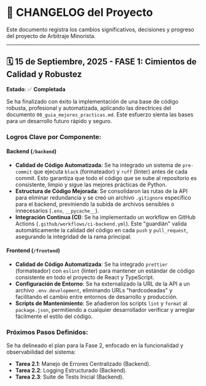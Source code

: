 # 📝 CHANGELOG del Proyecto

Este documento registra los cambios significativos, decisiones y progreso del proyecto de Arbitraje Minorista.

---

## 🗓️ 15 de Septiembre, 2025 - **FASE 1: Cimientos de Calidad y Robustez**

**Estado**: ✅ **Completada**

Se ha finalizado con éxito la implementación de una base de código robusta, profesional y automatizada, aplicando las directrices del documento `00_guia_mejores_practicas.md`. Este esfuerzo sienta las bases para un desarrollo futuro rápido y seguro.

### Logros Clave por Componente:

#### **Backend (`/backend`)**

- **Calidad de Código Automatizada**: Se ha integrado un sistema de `pre-commit` que ejecuta `black` (formateador) y `ruff` (linter) antes de cada commit. Esto garantiza que todo el código que se sube al repositorio es consistente, limpio y sigue las mejores prácticas de Python.
- **Estructura de Código Mejorada**: Se consolidaron las rutas de la API para eliminar redundancia y se creó un archivo `.gitignore` específico para el backend, previniendo la subida de archivos sensibles o innecesarios (`.env`, `__pycache__`).
- **Integración Continua (CI)**: Se ha implementado un workflow en GitHub Actions (`.github/workflows/ci-backend.yml`). Este "guardián" valida automáticamente la calidad del código en cada `push` y `pull_request`, asegurando la integridad de la rama principal.

#### **Frontend (`/frontend`)**

- **Calidad de Código Automatizada**: Se ha integrado `prettier` (formateador) con `eslint` (linter) para mantener un estándar de código consistente en todo el proyecto de React y TypeScript.
- **Configuración de Entorno**: Se ha externalizado la URL de la API a un archivo `.env.development`, eliminando URLs "hardcodeadas" y facilitando el cambio entre entornos de desarrollo y producción.
- **Scripts de Mantenimiento**: Se añadieron los scripts `lint` y `format` al `package.json`, permitiendo a cualquier desarrollador verificar y arreglar fácilmente el estilo del código.

### Próximos Pasos Definidos:

Se ha delineado el plan para la Fase 2, enfocado en la funcionalidad y observabilidad del sistema:

- **Tarea 2.1**: Manejo de Errores Centralizado (Backend).
- **Tarea 2.2**: Logging Estructurado (Backend).
- **Tarea 2.3**: Suite de Tests Inicial (Backend).
